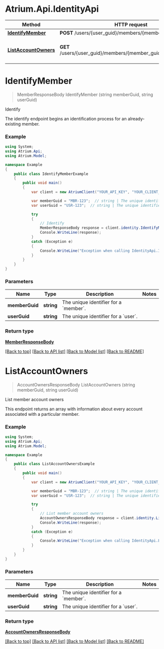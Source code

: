 # Atrium.Api.IdentityApi

Method | HTTP request | Description
------------- | ------------- | -------------
[**IdentifyMember**](IdentityApi.md#identifymember) | **POST** /users/{user_guid}/members/{member_guid}/identify | Identify
[**ListAccountOwners**](IdentityApi.md#listaccountowners) | **GET** /users/{user_guid}/members/{member_guid}/account_owners | List member account owners


<a name="identifymember"></a>
# **IdentifyMember**
> MemberResponseBody IdentifyMember (string memberGuid, string userGuid)

Identify

The identify endpoint begins an identification process for an already-existing member.

### Example
```csharp
using System;
using Atrium.Api;
using Atrium.Model;

namespace Example
{
    public class IdentifyMemberExample
    {
        public void main()
        {
            var client = new AtriumClient("YOUR_API_KEY", "YOUR_CLIENT_ID");

            var memberGuid = "MBR-123";  // string | The unique identifier for a `member`.
            var userGuid = "USR-123";  // string | The unique identifier for a `user`.

            try
            {
                // Identify
                MemberResponseBody response = client.identity.IdentifyMember(memberGuid, userGuid);
                Console.WriteLine(response);
            }
            catch (Exception e)
            {
                Console.WriteLine("Exception when calling IdentityApi.IdentifyMember: " + e.Message );
            }
        }
    }
}
```

### Parameters

Name | Type | Description  | Notes
------------- | ------------- | ------------- | -------------
 **memberGuid** | **string**| The unique identifier for a &#x60;member&#x60;. | 
 **userGuid** | **string**| The unique identifier for a &#x60;user&#x60;. | 

### Return type

[**MemberResponseBody**](MemberResponseBody.md)

[[Back to top]](#) [[Back to API list]](../README.md#documentation-for-api-endpoints) [[Back to Model list]](../README.md#documentation-for-models) [[Back to README]](../README.md)

<a name="listaccountowners"></a>
# **ListAccountOwners**
> AccountOwnersResponseBody ListAccountOwners (string memberGuid, string userGuid)

List member account owners

This endpoint returns an array with information about every account associated with a particular member.

### Example
```csharp
using System;
using Atrium.Api;
using Atrium.Model;

namespace Example
{
    public class ListAccountOwnersExample
    {
        public void main()
        {
            var client = new AtriumClient("YOUR_API_KEY", "YOUR_CLIENT_ID");

            var memberGuid = "MBR-123";  // string | The unique identifier for a `member`.
            var userGuid = "USR-123";  // string | The unique identifier for a `user`.

            try
            {
                // List member account owners
                AccountOwnersResponseBody response = client.identity.ListAccountOwners(memberGuid, userGuid);
                Console.WriteLine(response);
            }
            catch (Exception e)
            {
                Console.WriteLine("Exception when calling IdentityApi.ListAccountOwners: " + e.Message );
            }
        }
    }
}
```

### Parameters

Name | Type | Description  | Notes
------------- | ------------- | ------------- | -------------
 **memberGuid** | **string**| The unique identifier for a &#x60;member&#x60;. | 
 **userGuid** | **string**| The unique identifier for a &#x60;user&#x60;. | 

### Return type

[**AccountOwnersResponseBody**](AccountOwnersResponseBody.md)

[[Back to top]](#) [[Back to API list]](../README.md#documentation-for-api-endpoints) [[Back to Model list]](../README.md#documentation-for-models) [[Back to README]](../README.md)

